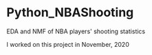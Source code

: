 # Python_NBAShooting
EDA and NMF of NBA players' shooting statistics

I worked on this project in November, 2020
